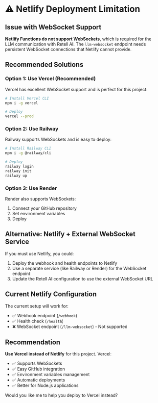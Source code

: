 # ⚠️ Netlify Deployment Limitation

## Issue with WebSocket Support

**Netlify Functions do not support WebSockets**, which is required for the LLM communication with Retell AI. The `llm-websocket` endpoint needs persistent WebSocket connections that Netlify cannot provide.

## Recommended Solutions

### Option 1: Use Vercel (Recommended)
Vercel has excellent WebSocket support and is perfect for this project:

```bash
# Install Vercel CLI
npm i -g vercel

# Deploy
vercel --prod
```

### Option 2: Use Railway
Railway supports WebSockets and is easy to deploy:

```bash
# Install Railway CLI
npm i -g @railway/cli

# Deploy
railway login
railway init
railway up
```

### Option 3: Use Render
Render also supports WebSockets:

1. Connect your GitHub repository
2. Set environment variables
3. Deploy

## Alternative: Netlify + External WebSocket Service

If you must use Netlify, you could:

1. Deploy the webhook and health endpoints to Netlify
2. Use a separate service (like Railway or Render) for the WebSocket endpoint
3. Update the Retell AI configuration to use the external WebSocket URL

## Current Netlify Configuration

The current setup will work for:
- ✅ Webhook endpoint (`/webhook`)
- ✅ Health check (`/health`)
- ❌ WebSocket endpoint (`/llm-websocket`) - Not supported

## Recommendation

**Use Vercel instead of Netlify** for this project. Vercel:
- ✅ Supports WebSockets
- ✅ Easy GitHub integration
- ✅ Environment variables management
- ✅ Automatic deployments
- ✅ Better for Node.js applications

Would you like me to help you deploy to Vercel instead?
